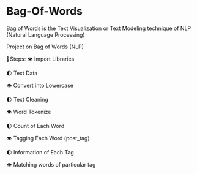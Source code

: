 # Bag-Of-Words
Bag of Words is the Text Visualization or Text Modeling technique of NLP (Natural Language Processing)

Project on Bag of Words (NLP)

🔗Steps:
👁️ Import Libraries

🌓 Text Data

👁️ Convert into Lowercase

🌓 Text Cleaning

👁️ Word Tokenize

🌓 Count of Each Word

👁️ Tagging Each Word (post_tag)

🌓 Information of Each Tag

👁️ Matching words of particular tag
